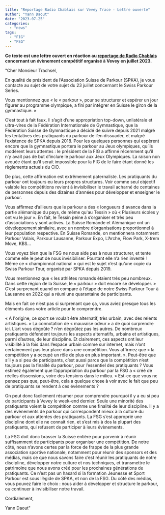 ```yaml
---
title: "Reportage Radio Chablais sur Vevey Trace - Lettre ouverte"
author: "Yann Daout"
date: "2023-07-25"
categories: 
  - "news"
tags: 
  - "FIG"
  - "FSG"
---
```


**Ce texte est une lettre ouvert en réaction au [reportage de Radio Chablais](https://www.radiochablais.ch/sports/actu-sportive/96393-gymnastique-le-parkour-en-quete-de-nouveaux-adeptes-ce-week-end-au-1er-vevey-trace) concernant un évènement compétitif organisé à Vevey en juillet 2023.**

"Cher Monsieur Trachsel,

En qualité de président de l’Association Suisse de Parkour (SPKA), je vous contacte au sujet de votre sujet du 23 juillet concernant le Swiss Parkour Series.

Vous mentionnez que « le « parkour », pour se structurer et espérer un jour figurer au programme olympique, a fini par intégrer en Suisse le giron de la gymnastique. »

C’est tout à fait faux. Il s’agit d’une appropriation top-down, unilatérale et ultra-vires de la Fédération Internationale de Gymnastique, que la Fédération Suisse de Gymnastique a décidé de suivre depuis 2021 malgré les tentatives des pratiquants du parkour de l’en dissuader, et malgré l’existence de SPKA depuis 2018. Pour les quelques personnes qui espèrent encore que la gymnastique portera le parkour au Jeux olympiques, qu’ils modèrent leurs attentes : le président de la FIG a affirmé récemment qu’il n’y avait pas de but d’inclure le parkour aux Jeux Olympiques. La raison non avouée étant qu’il serait impossible pour la FIG de le faire étant donné les règlements actuels du CIO.

De plus, cette affirmation est extrêmement paternaliste. Les pratiquants du parkour ont toujours eu leurs propres structures. Voir comme seul objectif valable les compétitions revient à invisibiliser le travail acharné de centaines de personnes depuis des dizaines d’années pour développer et enseigner le parkour.

Vous affirmez d’ailleurs que le parkour a des « longueurs d'avance dans la partie alémanique du pays, de même qu'au Tessin » où « Plusieurs écoles y ont vu le jour ». En fait, le Tessin peine à s’organiser et très peu d’associations y sont actives. La Suisse Romande et Alémanique ont un développement similaire, avec un nombre d’organisations proportionnel à leur population respective. En Suisse Romande, on mentionnera notamment Parkour Valais, Parkour Lausanne, Parkour Expo, L’Arche, Flow Park, X-trem Move, KBS…

Vous voyez bien que la FSG ne nous aide pas à nous structurer, et tente comme elle le peut de nous invisibiliser. Pourtant elle n’a rien inventé ! Même ce « championnat national » qui est le sujet n’est qu’une copie du Swiss Parkour Tour, organisé par SPKA depuis 2019.

Vous mentionnez que « les athlètes romands étaient très peu nombreux. Dans cette région de la Suisse, le « parkour » doit encore se développer. » C’est surprenant quand on compare à l’étape de notre Swiss Parkour Tour à Lausanne en 2022 qui a réuni une quarantaine de participants.

Mais en fait ce n’est pas si surprenant que ça, vous aviez presque tous les éléments dans votre article pour le comprendre.

« A l'origine, ce sport se voulait être alternatif, très urbain, avec des relents artistiques. » La connotation de « mauvaise odeur » a de quoi surprendre ici. L’art vous dégoûte ? n’en dégoûtez pas les autres. De nombreux pratiquants défendent toujours les aspects alternatifs, urbains et artistiques, parmi d’autres, de leur discipline. Et clairement, ces aspects ont leur visibilité à la fois dans l’espace urbain comme sur internet, mais n’ont certainement pas leur place dans une compétition. Vous affirmez que « la compétition y a occupé un rôle de plus en plus important. ». Peut-être que s’il y a si peu de participants, c’est aussi parce que la compétition n’est toujours pas la finalité du parkour, pour l’essentiel des pratiquants ? Vous estimez également que l’appropriation du parkour par la FSG a « créé de réelles dissensions, voire des tensions dans le milieu. » Est-ce que vous ne pensez pas que, peut-être, cela a quelque chose à voir avec le fait que peu de pratiquants se rendent à ces évènements ?

On peut donc facilement résumer pour comprendre pourquoi il y a eu si peu de participants à Vevey le week-end dernier. Seule une minorité des pratiquants voient la compétition comme une finalité de leur discipline. Il y a des évènements de parkour qui correspondent mieux à la culture du parkour et aux attentes des pratiquants. La FSG s’est approprié une discipline dont elle ne connait rien, et s’est mis à dos la plupart des pratiquants, qui refusent de participer à leurs évènements.

La FSG doit donc brasser la Suisse entière pour parvenir à réunir suffisamment de participants pour organiser une compétition. De notre côté, nous n’avons certes par la force de frappe de la plus grande association sportive nationale, notamment pour réunir des sponsors et des médias, mais ce que nous savons faire c’est réunir les pratiquants de notre discipline, développer notre culture et nos techniques, et transmettre le patrimoine que nous avons créé pour les prochaines générations de pratiquants. Ce n’est pas un hasard si la formation Jeunesse et Sport Parkour est sous l’égide de SPKA, et non de la FSG. Du côté des médias, vous pouvez faire le choix : nous aider à développer et structure le parkour, ou continuer à invisibiliser notre travail.

Cordialement,

Yann Daout"
